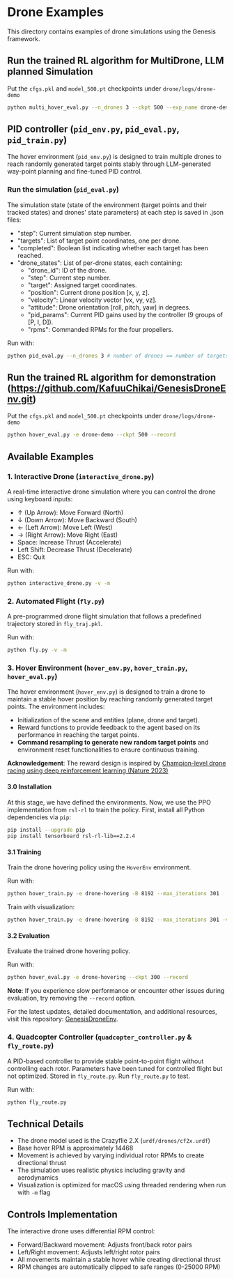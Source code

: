 # Drone Examples

This directory contains examples of drone simulations using the Genesis framework.

## Run the trained RL algorithm for MultiDrone, LLM planned Simulation
Put the `cfgs.pkl` and `model_500.pt` checkpoints under `drone/logs/drone-demo`
```bash
python multi_hover_eval.py --n_drones 3 --ckpt 500 --exp_name drone-demo
```

## PID controller (`pid_env.py`, `pid_eval.py`, `pid_train.py`)
The hover environment (`pid_env.py`) is designed to train multiple drones to reach randomly generated target points stably through LLM-generated way-point planning and fine-tuned PID control. 

### Run the simulation (`pid_eval.py`)
The simulation state (state of the environment (target points and their tracked states) and drones' state parameters) at each step is saved in .json files:
- "step": Current simulation step number.
- "targets": List of target point coordinates, one per drone.
- "completed": Boolean list indicating whether each target has been reached.
- "drone_states": List of per-drone states, each containing:
    - "drone_id": ID of the drone.
    - "step": Current step number.
    - "target": Assigned target coordinates.
    - "position": Current drone position [x, y, z].
    - "velocity": Linear velocity vector [vx, vy, vz].
    - "attitude": Drone orientation [roll, pitch, yaw] in degrees.
    - "pid_params": Current PID gains used by the controller (9 groups of [P, I, D]).
    - "rpms": Commanded RPMs for the four propellers.

Run with:
```bash
python pid_eval.py --n_drones 3 # number of drones == number of targets
```

## Run the trained RL algorithm for demonstration (https://github.com/KafuuChikai/GenesisDroneEnv.git)
Put the `cfgs.pkl` and `model_500.pt` checkpoints under `drone/logs/drone-demo`
 ```bash
 python hover_eval.py -e drone-demo --ckpt 500 --record
```

## Available Examples

### 1. Interactive Drone (`interactive_drone.py`)
A real-time interactive drone simulation where you can control the drone using keyboard inputs:
- ↑ (Up Arrow): Move Forward (North)
- ↓ (Down Arrow): Move Backward (South)
- ← (Left Arrow): Move Left (West)
- → (Right Arrow): Move Right (East)
- Space: Increase Thrust (Accelerate)
- Left Shift: Decrease Thrust (Decelerate)
- ESC: Quit

Run with:
```bash
python interactive_drone.py -v -m
```

### 2. Automated Flight (`fly.py`)
A pre-programmed drone flight simulation that follows a predefined trajectory stored in `fly_traj.pkl`.

Run with:
```bash
python fly.py -v -m
```

### 3. Hover Environment (`hover_env.py`, `hover_train.py`, `hover_eval.py`)

The hover environment (`hover_env.py`) is designed to train a drone to maintain a stable hover position by reaching randomly generated target points. The environment includes:

 - Initialization of the scene and entities (plane, drone and target).
 - Reward functions to provide feedback to the agent based on its performance in reaching the target points.
 - **Command resampling to generate new random target points** and environment reset functionalities to ensure continuous training.

**Acknowledgement**: The reward design is inspired by [Champion-level drone racing using deep
reinforcement learning (Nature 2023)](https://www.nature.com/articles/s41586-023-06419-4.pdf)

#### 3.0 Installation

At this stage, we have defined the environments. Now, we use the PPO implementation from `rsl-rl` to train the policy. First, install all Python dependencies via `pip`:

```bash
pip install --upgrade pip
pip install tensorboard rsl-rl-lib==2.2.4
```

#### 3.1 Training

Train the drone hovering policy using the `HoverEnv` environment.

Run with:

```bash
python hover_train.py -e drone-hovering -B 8192 --max_iterations 301
```

Train with visualization:

```bash
python hover_train.py -e drone-hovering -B 8192 --max_iterations 301 -v
```

#### 3.2 Evaluation

Evaluate the trained drone hovering policy.

Run with:

```bash
python hover_eval.py -e drone-hovering --ckpt 300 --record
```

**Note**: If you experience slow performance or encounter other issues
during evaluation, try removing the `--record` option.

For the latest updates, detailed documentation, and additional resources, visit this repository: [GenesisDroneEnv](https://github.com/KafuuChikai/GenesisDroneEnv).

### 4. Quadcopter Controller (`quadcopter_controller.py` & `fly_route.py`)
A PID-based controller to provide stable point-to-point flight without controlling each rotor. Parameters
have been tuned for controlled flight but not optimized. Stored in `fly_route.py`. Run `fly_route.py` to
test.

Run with:

```bash
python fly_route.py
```

## Technical Details

- The drone model used is the Crazyflie 2.X (`urdf/drones/cf2x.urdf`)
- Base hover RPM is approximately 14468
- Movement is achieved by varying individual rotor RPMs to create directional thrust
- The simulation uses realistic physics including gravity and aerodynamics
- Visualization is optimized for macOS using threaded rendering when run with `-m` flag

## Controls Implementation

The interactive drone uses differential RPM control:
- Forward/Backward movement: Adjusts front/back rotor pairs
- Left/Right movement: Adjusts left/right rotor pairs
- All movements maintain a stable hover while creating directional thrust
- RPM changes are automatically clipped to safe ranges (0-25000 RPM)